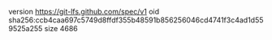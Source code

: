 version https://git-lfs.github.com/spec/v1
oid sha256:ccb4caa697c5749d8ffdf355b48591b856256046cd4741f3c4ad1d559525a255
size 4686
